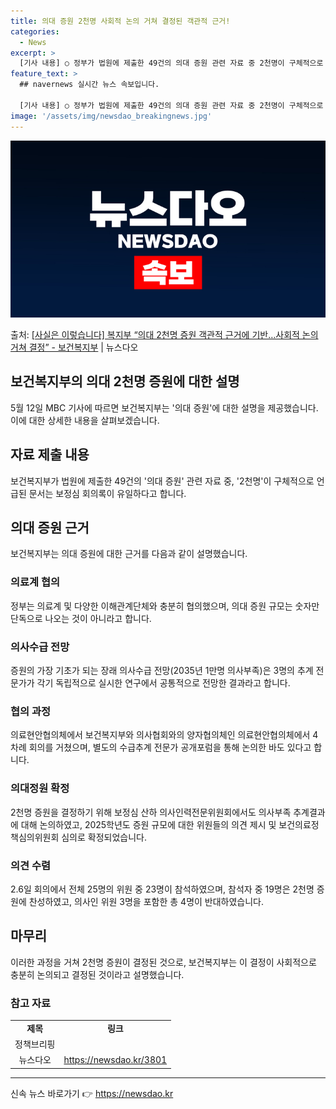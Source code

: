 ```yaml
---
title: 의대 증원 2천명 사회적 논의 거쳐 결정된 객관적 근거!
categories:
  - News
excerpt: >
  [기사 내용] ○ 정부가 법원에 제출한 49건의 의대 증원 관련 자료 중 2천명이 구체적으로 언급된 문서는 …
feature_text: >
  ## navernews 실시간 뉴스 속보입니다.

  [기사 내용] ○ 정부가 법원에 제출한 49건의 의대 증원 관련 자료 중 2천명이 구체적으로 언급된 문서는 …
image: '/assets/img/newsdao_breakingnews.jpg'
---
```


![뉴스다오 속보](/assets/img/newsdao_breakingnews.jpg)

<p>출처: <a href="https://newsdao.kr/3801" rel="dofollow">[사실은 이렇습니다] 복지부 “의대 2천명 증원 객관적 근거에 기반…사회적 논의 거쳐 결정” - 보건복지부</a> | 뉴스다오</p>

<h2 data-ke-size="size26">보건복지부의 의대 2천명 증원에 대한 설명</h2>
<p data-ke-size="size16">5월 12일 MBC 기사에 따르면 보건복지부는 '의대 증원'에 대한 설명을 제공했습니다. 이에 대한 상세한 내용을 살펴보겠습니다.</p>

<h2 data-ke-size="size24">자료 제출 내용</h2>
<p data-ke-size="size16">보건복지부가 법원에 제출한 49건의 '의대 증원' 관련 자료 중, '2천명'이 구체적으로 언급된 문서는 보정심 회의록이 유일하다고 합니다.</p>

<h2 data-ke-size="size24">의대 증원 근거</h2>
<p data-ke-size="size16">보건복지부는 의대 증원에 대한 근거를 다음과 같이 설명했습니다.</p>

<h3>의료계 협의</h3>
<p data-ke-size="size16">정부는 의료계 및 다양한 이해관계단체와 충분히 협의했으며, 의대 증원 규모는 숫자만 단독으로 나오는 것이 아니라고 합니다.</p>

<h3>의사수급 전망</h3>
<p data-ke-size="size16">증원의 가장 기초가 되는 장래 의사수급 전망(2035년 1만명 의사부족)은 3명의 추계 전문가가 각기 독립적으로 실시한 연구에서 공통적으로 전망한 결과라고 합니다.</p>

<h3>협의 과정</h3>
<p data-ke-size="size16">의료현안협의체에서 보건복지부와 의사협회와의 양자협의체인 의료현안협의체에서 4차례 회의를 거쳤으며, 별도의 수급추계 전문가 공개포럼을 통해 논의한 바도 있다고 합니다.</p>

<h3>의대정원 확정</h3>
<p data-ke-size="size16">2천명 증원을 결정하기 위해 보정심 산하 의사인력전문위원회에서도 의사부족 추계결과에 대해 논의하였고, 2025학년도 증원 규모에 대한 위원들의 의견 제시 및 보건의료정책심의위원회 심의로 확정되었습니다.</p>
  
<h3>의견 수렴</h3>
<p data-ke-size="size16">2.6일 회의에서 전체 25명의 위원 중 23명이 참석하였으며, 참석자 중 19명은 2천명 증원에 찬성하였고, 의사인 위원 3명을 포함한 총 4명이 반대하였습니다.</p>

<h2 data-ke-size="size24">마무리</h2>
<p data-ke-size="size16">이러한 과정을 거쳐 2천명 증원이 결정된 것으로, 보건복지부는 이 결정이 사회적으로 충분히 논의되고 결정된 것이라고 설명했습니다.</p>
<h3>참고 자료</h3>
<table>
<tbody>
<tr>
<td style="text-align: center; height: 17px;"><b>제목</b></td>
<td style="text-align: center; height: 17px;"><b>링크</b></td>
</tr>
<tr>
<td style="text-align: center; height: 17px;">정책브리핑</td>
<td style="text-align: center; height: 17px;"></td>
</tr>
<tr>
<td style="text-align: center; height: 17px;">뉴스다오</td>
<td style="text-align: center; height: 17px;"><a href="https://newsdao.kr/3801">https://newsdao.kr/3801</a></td>
</tr>
</tbody>
</table>
<hr> 

신속 뉴스 바로가기 👉 <a href="https://newsdao.kr" rel="dofollow">https://newsdao.kr</a>


